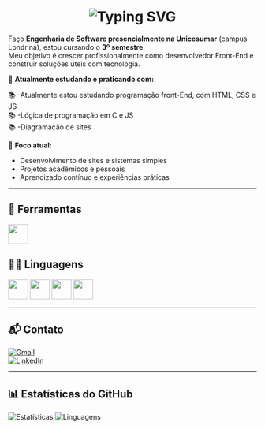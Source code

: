 <h1 align="center">
  <img src="https://readme-typing-svg.herokuapp.com?font=Fira+Code&pause=1000&color=53B14F&center=true&vCenter=true&width=435&lines=Olá%2C+eu+sou+Paulo+Vinícius+%F0%9F%A7%91%E2%80%8D%F0%9F%92%BB" alt="Typing SVG" />
</h1>


Faço **Engenharia de Software presencialmente na Unicesumar** (campus Londrina), estou cursando o **3º semestre**.  
Meu objetivo é crescer profissionalmente como desenvolvedor Front-End e construir soluções úteis com tecnologia.

📘 **Atualmente estudando e praticando com:**

📚 -Atualmente estou estudando programação front-End, com HTML, CSS e JS<br>
📚 -Lógica de programação em C e JS<br>
📚 -Diagramação de sites

🎯 **Foco atual:**

- Desenvolvimento de sites e sistemas simples
- Projetos acadêmicos e pessoais
- Aprendizado contínuo e experiências práticas

---

## 🧰 Ferramentas

<div>
  <img src="https://cdn.jsdelivr.net/gh/devicons/devicon/icons/vscode/vscode-original.svg" width="40" />
</div>

## 🧑‍💻 Linguagens

<div>
  <img src="https://cdn.jsdelivr.net/gh/devicons/devicon/icons/html5/html5-original.svg" width="40" />
  <img src="https://cdn.jsdelivr.net/gh/devicons/devicon/icons/css3/css3-original.svg" width="40" />
  <img src="https://cdn.jsdelivr.net/gh/devicons/devicon/icons/javascript/javascript-original.svg" width="40" />
  <img src="https://cdn.jsdelivr.net/gh/devicons/devicon/icons/c/c-original.svg" width="40" />
</div>

---

## 📬 Contato

[![Gmail](https://img.shields.io/badge/Gmail-D14836?style=for-the-badge&logo=gmail&logoColor=white)](mailto:paulovcarraro@gmail.com)  
[![LinkedIn](https://img.shields.io/badge/LinkedIn-blue?style=for-the-badge&logo=linkedin&logoColor=white)](https://www.linkedin.com/in/paulo-vinicius-carraro-250619348/)

---

## 📊 Estatísticas do GitHub

![Estatísticas](https://github-readme-stats.vercel.app/api?username=paulovcarraro&show_icons=true&theme=tokyonight)
![Linguagens](https://github-readme-stats.vercel.app/api/top-langs/?username=paulovcarraro&layout=compact&theme=tokyonight)
